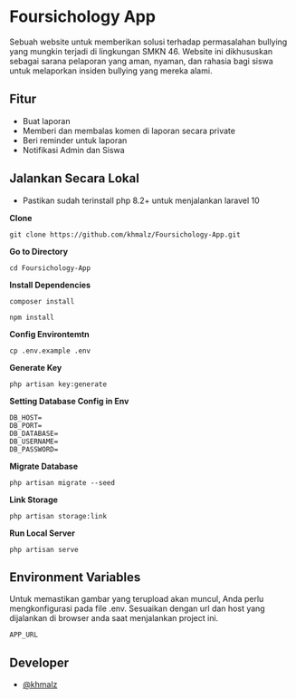# Foursichology App

Sebuah website untuk
memberikan solusi terhadap permasalahan bullying
yang mungkin terjadi di lingkungan SMKN 46. Website
ini dikhususkan sebagai sarana pelaporan yang aman,
nyaman, dan rahasia bagi siswa untuk melaporkan
insiden bullying yang mereka alami.

## Fitur

-   Buat laporan
-   Memberi dan membalas komen di laporan secara private
-   Beri reminder untuk laporan
-   Notifikasi Admin dan Siswa

## Jalankan Secara Lokal

-   Pastikan sudah terinstall php 8.2+ untuk menjalankan laravel 10

**Clone**

```shell
git clone https://github.com/khmalz/Foursichology-App.git
```

**Go to Directory**

```shell
cd Foursichology-App
```

**Install Dependencies**

```shell
composer install
```

```shell
npm install
```

**Config Environtemtn**

```shell
cp .env.example .env
```

**Generate Key**

```shell
php artisan key:generate
```

**Setting Database Config in Env**

```
DB_HOST=
DB_PORT=
DB_DATABASE=
DB_USERNAME=
DB_PASSWORD=
```

**Migrate Database**

```shell
php artisan migrate --seed
```

**Link Storage**

```shell
php artisan storage:link
```

**Run Local Server**

```shell
php artisan serve
```

## Environment Variables

Untuk memastikan gambar yang terupload akan muncul, Anda perlu mengkonfigurasi pada file .env. Sesuaikan dengan url dan host yang dijalankan di browser anda saat menjalankan project ini.

```
APP_URL
```

## Developer

-   [@khmalz](https://github.com/khmalz)

